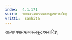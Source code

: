 ```yaml
---
index:  4.1.171
sutra:  साल्वावयवप्रत्यग्रथकलकूटाश्मकादिज्ञ्
vritti:  samhita 
---
```


साल्वावयवप्रत्यग्रथकलकूटाश्मकादिज्ञ्

